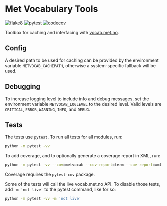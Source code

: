 # Met Vocabulary Tools

[![flake8](https://github.com/metno/met-vocab-tools/actions/workflows/syntax.yml/badge.svg)](https://github.com/metno/met-vocab-tools/actions/workflows/syntax.yml)
[![pytest](https://github.com/metno/met-vocab-tools/actions/workflows/pytest.yml/badge.svg)](https://github.com/metno/met-vocab-tools/actions/workflows/pytest.yml)
[![codecov](https://codecov.io/gh/metno/met-vocab-tools/branch/main/graph/badge.svg?token=ArC7kOj59U)](https://codecov.io/gh/metno/met-vocab-tools)

Toolbox for caching and interfacing with [vocab.met.no](https://vocab.met.no/).

## Config

A desired path to be used for caching can be provided by the environment variable
`METVOCAB_CACHEPATH`, otherwise a system-specific fallback will be used.

## Debugging

To increase logging level to include info and debug messages, set the environment variable
`METVOCAB_LOGLEVEL` to the desired level. Valid levels are `CRITICAL`, `ERROR`, `WARNING`, `INFO`,
and `DEBUG`.

## Tests

The tests use `pytest`. To run all tests for all modules, run:

```bash
python -m pytest -vv
```

To add coverage, and to optionally generate a coverage report in XML, run:

```bash
python -m pytest -vv --cov=metvocab --cov-report=term --cov-report=xml
```

Coverage requires the `pytest-cov` package.

Some of the tests will call the live vocab.met.no API. To disable those tests, add `-m 'not live'`
to the pytest command, like for so:

```bash
python -m pytest -vv -m 'not live'
```
